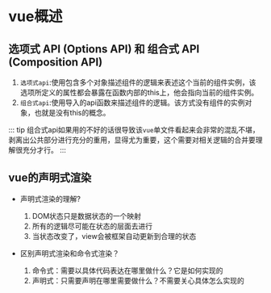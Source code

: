 # vue概述

## 选项式 API (Options API) 和 组合式 API (Composition API)

  1. `选项式api`:使用包含多个对象描述组件的逻辑来表述这个当前的组件实例，该选项所定义的属性都会暴露在函数内部的this上，他会指向当前的组件实例。
  2. `组合式api`:使用导入的api函数来描述组件的逻辑。该方式没有组件的实例对象，也就是没有this的概念。

::: tip
组合式api如果用的不好的话很导致该`vue`单文件看起来会非常的混乱不堪，剥离出公共部分进行充分的重用，显得尤为重要，这个需要对相关逻辑的合并要理解很充分才行。
:::

## vue的声明式渲染

* 声明式渲染的理解?
    1. DOM状态只是数据状态的一个映射
    2. 所有的逻辑尽可能在状态的层面去进行
    3. 当状态改变了，view会被框架自动更新到合理的状态

* 区别声明式渲染和命令式渲染？
   1. 命令式：需要以具体代码表达在哪里做什么？它是如何实现的
   2. 声明式：只需要声明在哪里需要做什么？不需要关心具体怎么实现的
　　